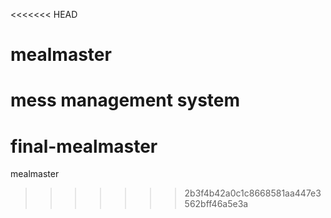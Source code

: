 <<<<<<< HEAD
# mealmaster
mess management system
=======
# final-mealmaster
mealmaster
>>>>>>> 2b3f4b42a0c1c8668581aa447e3562bff46a5e3a

